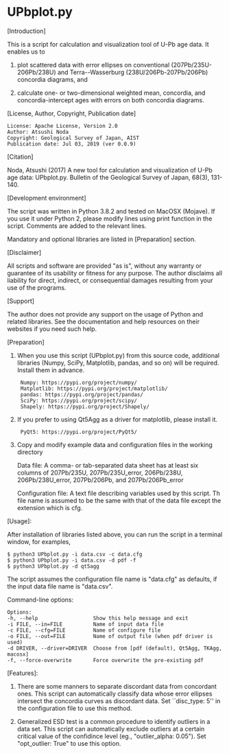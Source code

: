 # UPbplot.py

[Introduction]

This is a script for calculation and visualization tool of U-Pb age
data.  It enables us to

1. plot scattered data with error ellipses on conventional
(207Pb/235U-206Pb/238U) and Terra--Wasserburg (238U/206Pb-207Pb/206Pb)
concordia diagrams, and

2. calculate one- or two-dimensional weighted mean, concordia, and
concordia-intercept ages with errors on both concordia diagrams.


[License, Author, Copyright, Publication date]

	License: Apache License, Version 2.0
	Author: Atsushi Noda
	Copyright: Geological Survey of Japan, AIST
	Publication date: Jul 03, 2019 (ver 0.0.9)


[Citation]

Noda, Atsushi (2017) A new tool for calculation and visualization
of U-Pb age data: UPbplot.py.  Bulletin of the Geological Survey of
Japan, 68(3), 131-140.


[Development environment]

The script was written in Python 3.8.2 and tested on MacOSX
(Mojave).  If you use it under Python 2, please modify lines using 
print function in the script.  Comments are added to the relevant lines.

Mandatory and optional libraries are listed in [Preparation] section.


[Disclaimer]

All scripts and software are provided "as is", without any
warranty or guarantee of its usability or fitness for any purpose.
The author disclaims all liability for direct, indirect, or
consequential damages resulting from your use of the programs.


[Support]

The author does not provide any support on the usage of Python and
related libraries.  See the documentation and help resources on their
websites if you need such help.


[Preparation]

1. When you use this script (UPbplot.py) from this source code,
   additional libraries (Numpy, SciPy, Matplotlib, pandas, and so on)
   will be required.  Install them in advance.

		Numpy: https://pypi.org/project/numpy/
		Matplotlib: https://pypi.org/project/matplotlib/
		pandas: https://pypi.org/project/pandas/
		SciPy: https://pypi.org/project/scipy/
		Shapely: https://pypi.org/project/Shapely/

2. If you prefer to using Qt5Agg as a driver for matplotlib, please install it.

		PyQt5: https://pypi.org/project/PyQt5/

3. Copy and modify example data and configuration files in the working
   directory

   Data file: A comma- or tab-separated data sheet has at least six
      columns of 207Pb/235U, 207Pb/235U_error, 206Pb/238U,
      206Pb/238U_error, 207Pb/206Pb, and 207Pb/206Pb_error

   Configuration file: A text file describing variables used by this
      script.  Th file name is assumed to be the same with that of the
      data file except the extension which is cfg.

[Usage]:

After installation of libraries listed above, you can run the script
in a terminal window, for examples,

	$ python3 UPbplot.py -i data.csv -c data.cfg
	$ python3 UPbplot.py -i data.csv -d pdf -f
	$ python3 UPbplot.py -d qt5agg

The script assumes the configuration file name is "data.cfg" as
defaults, if the input data file name is "data.csv".

Command-line options:

	Options:
	-h, --help                  Show this help message and exit
	-i FILE, --in=FILE          Name of input data file
	-c FILE, --cfg=FILE         Name of configure file
	-o FILE, --out=FILE         Name of output file (when pdf driver is used)
	-d DRIVER, --driver=DRIVER  Choose from [pdf (default), Qt5Agg, TKAgg, macosx]
	-f, --force-overwrite       Force overwrite the pre-existing pdf

[Features]:

1. There are some manners to separate discordant data from concordant ones.  This script can automatically classify data whose error ellipses intersect the concordia curves as discordant data.  Set ``disc_type: 5'' in the configuration file to use this method.

2. Generalized ESD test is a common procedure to identify outliers in a data set.  This script can automatically exclude outliers at a certain critical value of the confidince level (eg., "outlier_alpha: 0.05").  Set "opt_outlier: True" to use this option.

